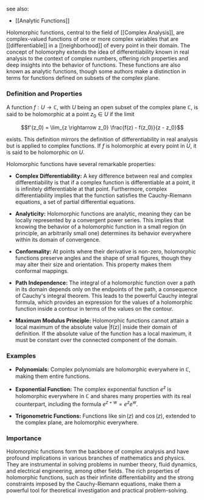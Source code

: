 see also:
- [[Analytic Functions]]

Holomorphic functions, central to the field of [[Complex Analysis]], are complex-valued functions of one or more complex variables that are [[differentiable]] in a [[neighborhood]] of every point in their domain. The concept of holomorphy extends the idea of differentiability known in real analysis to the context of complex numbers, offering rich properties and deep insights into the behavior of functions. These functions are also known as analytic functions, though some authors make a distinction in terms for functions defined on subsets of the complex plane.

### Definition and Properties

A function $f: U \rightarrow \mathbb{C}$, with $U$ being an open subset of the complex plane $\mathbb{C}$, is said to be holomorphic at a point $z_0 \in U$ if the limit

$$f'(z_0) = \lim_{z \rightarrow z_0} \frac{f(z) - f(z_0)}{z - z_0}$$

exists. This definition mirrors the definition of differentiability in real analysis but is applied to complex functions. If $f$ is holomorphic at every point in $U$, it is said to be holomorphic on $U$.

Holomorphic functions have several remarkable properties:

- **Complex Differentiability:** A key difference between real and complex differentiability is that if a complex function is differentiable at a point, it is infinitely differentiable at that point. Furthermore, complex differentiability implies that the function satisfies the Cauchy-Riemann equations, a set of partial differential equations.

- **Analyticity:** Holomorphic functions are analytic, meaning they can be locally represented by a convergent power series. This implies that knowing the behavior of a holomorphic function in a small region (in principle, an arbitrarily small one) determines its behavior everywhere within its domain of convergence.

- **Conformality:** At points where their derivative is non-zero, holomorphic functions preserve angles and the shape of small figures, though they may alter their size and orientation. This property makes them conformal mappings.

- **Path Independence:** The integral of a holomorphic function over a path in its domain depends only on the endpoints of the path, a consequence of Cauchy's integral theorem. This leads to the powerful Cauchy integral formula, which provides an expression for the values of a holomorphic function inside a contour in terms of the values on the contour.

- **Maximum Modulus Principle:** Holomorphic functions cannot attain a local maximum of the absolute value |f(z)| inside their domain of definition. If the absolute value of the function has a local maximum, it must be constant over the connected component of the domain.

### Examples

- **Polynomials:** Complex polynomials are holomorphic everywhere in $\mathbb{C}$, making them entire functions.
  
- **Exponential Function:** The complex exponential function $e^z$ is holomorphic everywhere in $\mathbb{C}$ and shares many properties with its real counterpart, including the formula $e^{z+w} = e^z e^w$.

- **Trigonometric Functions:** Functions like $\sin(z)$ and $\cos(z)$, extended to the complex plane, are holomorphic everywhere.

### Importance

Holomorphic functions form the backbone of complex analysis and have profound implications in various branches of mathematics and physics. They are instrumental in solving problems in number theory, fluid dynamics, and electrical engineering, among other fields. The rich properties of holomorphic functions, such as their infinite differentiability and the strong constraints imposed by the Cauchy-Riemann equations, make them a powerful tool for theoretical investigation and practical problem-solving.